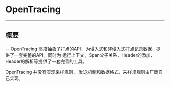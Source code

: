 # OpenTracing 
---

## 概要
--
OpenTracing 高度抽象了打点的API，为侵入式和非侵入式打点记录数据，提供了一套完整的API。同时为
运行上下文，Span父子关系，Header的添加，Header的解析等提供了一套完善的工具。

OpenTracing 并没有实现采样规则， 发送机制和数据格式，采样规规则由厂商自己实现。
